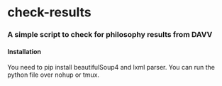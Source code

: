 # check-results

### A simple script to check for philosophy results from DAVV

#### Installation

You need to pip install beautifulSoup4 and lxml parser. You can run the python file over nohup or tmux.



